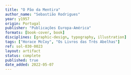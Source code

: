 ```yaml
---
title: "O Pão da Mentira"
author_name: "Sebastião Rodrigues"
year: y1957
origin: Portugal
publisher: "Publicações Europa-América"
formats: [book-cover, book]
disciplines: [graphic-design, typography, illustration]
tags: ["Horace McCoy", "Os Livros das Três Abelhas"]
ref: sol-030-0023
layout: artifact
status: complete
published: true
date_added: 2022-05-07
---
```


